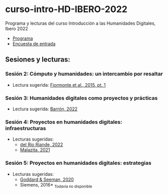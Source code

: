 # curso-intro-HD-IBERO-2022

Programa y lecturas del curso Introducción a las Humanidades Digitales, Ibero 2022

- [Programa](https://github.com/Taller-Abierto-de-Humanidades-Digitales/curso-intro-HD-IBERO-2022/raw/main/programa%20Introducci%C3%B3n%20a%20las%20HD%20-%202022.pdf)
- [Encuesta de entrada](https://forms.gle/3PBnsRbBAH7uTTxq7)

## Sesiones y lecturas:

### Sesión 2: Cómputo y humanidades: un intercambio por resaltar

- Lectura sugerida: [Fiormonte et al., 2015, pt. 1](lecturas/Fiormonte,%20Numerico,%20y%20Tomasi%202015,%20pt.%201.pdf)

### Sesión 3: Humanidades digitales como proyectos y prácticas

- Lectura sugerida: [Barrón, 2022](https://philpapers.org/archive/BARCRU-2.pdf)

### Sesión 4: Proyectos en humanidades digitales: infraestructuras

- Lecturas sugeridas:
  - [del Rio Riande, 2022](https://github.com/Taller-Abierto-de-Humanidades-Digitales/recursos/blob/main/PDF/delRio2022.pdf)
  - [Malazita, 2021](https://github.com/Taller-Abierto-de-Humanidades-Digitales/recursos/blob/main/PDF/Malazita%2C2021.pdf)

### Sesión 5: Proyectos en humanidades digitales: estrategias

- Lecturas sugeridas:
  - [Goddard & Seeman, 2020](https://github.com/Taller-Abierto-de-Humanidades-Digitales/recursos/blob/main/PDF/Goddard%26Seeman%2C2020.pdf)
  - Siemens, 2016* <sub>Todavía no disponible</sub>
